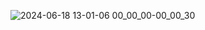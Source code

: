 ![2024-06-18 13-01-06 00_00_00-00_00_30](https://github.com/victorathar/AGENDA-TELEFONICA/assets/162227349/34553d74-ceb7-49a9-b06a-deaeec5dbd0c)
